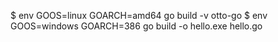 $ env GOOS=linux GOARCH=amd64 go build -v otto-go
$ env GOOS=windows GOARCH=386 go build -o hello.exe hello.go
